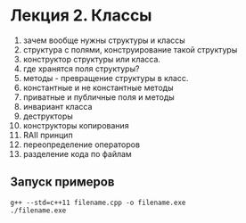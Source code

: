 # Лекция 2. Классы

1. зачем вообще нужны структуры и классы
2. структура с полями, конструирование такой структуры
3. конструктор структуры или класса.
4. где хранятся поля структуры?
5. методы - превращение структуры в класс.
6. константные и не константные методы
7. приватные и публичные поля и методы
8. инвариант класса
9. деструкторы
10. конструкторы копирования
11. RAII принцип
12. переопределение операторов
13. разделение кода по файлам

## Запуск примеров

```shell
g++ --std=c++11 filename.cpp -o filename.exe
./filename.exe
```

